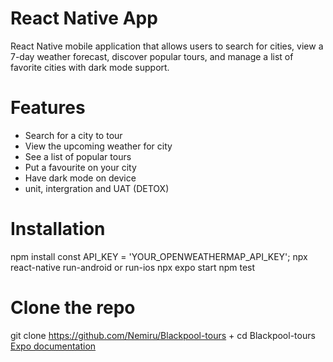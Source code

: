 # React Native App
React Native mobile application that allows users to search for cities, view a 7-day weather forecast, discover popular tours, 
and manage a list of favorite cities with dark mode support.

# Features
- Search for a city to tour
- View the upcoming weather for city
- See a list of popular tours
- Put a favourite on your city
- Have dark mode on device
- unit, intergration and UAT (DETOX)

# Installation
npm install
const API_KEY = 'YOUR_OPENWEATHERMAP_API_KEY';
npx react-native run-android or run-ios
npx expo start
npm test

# Clone the repo
git clone https://github.com/Nemiru/Blackpool-tours + cd Blackpool-tours
[Expo documentation](https://docs.expo.dev/)
